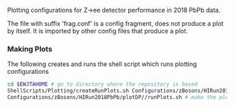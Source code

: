 Plotting configurations for Z->ee detector performance in 2018 PbPb data.

The file with suffix 'frag.conf' is a config fragment, does not produce a plot by itself. It is imported by other config files that produce a plot.

### Making Plots

The following creates and runs the shell script which runs plotting configurations

  ```bash
  cd $EWJTAHOME # go to directory where the repository is based
  ShellScripts/Plotting/createRunPlots.sh Configurations/zBosons/HIRun2018PbPb/plotDP/ 'plot*.conf'
  Configurations/zBosons/HIRun2018PbPb/plotDP//runPlots.sh # make the plots
  ```
